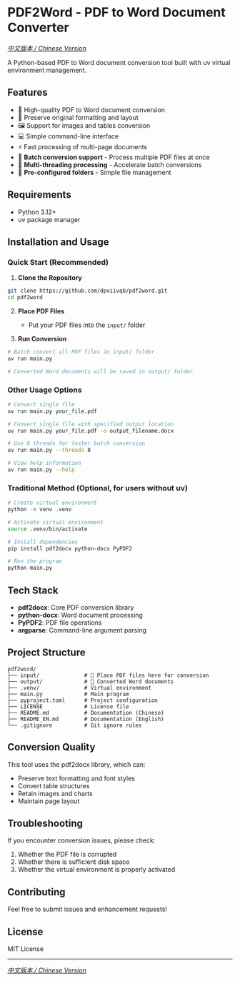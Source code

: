 # PDF2Word - PDF to Word Document Converter

*[中文版本 / Chinese Version](README.md)*

A Python-based PDF to Word document conversion tool built with uv virtual environment management.

## Features

- 🔄 High-quality PDF to Word document conversion
- 📝 Preserve original formatting and layout
- 🖼️ Support for images and tables conversion
- 💻 Simple command-line interface
- ⚡ Fast processing of multi-page documents
- 🚀 **Batch conversion support** - Process multiple PDF files at once
- 🧵 **Multi-threading processing** - Accelerate batch conversions
- 📁 **Pre-configured folders** - Simple file management

## Requirements

- Python 3.12+
- uv package manager

## Installation and Usage

### Quick Start (Recommended)

1. **Clone the Repository**
```bash
git clone https://github.com/dpviivqb/pdf2word.git
cd pdf2word
```

2. **Place PDF Files**
   - Put your PDF files into the `input/` folder

3. **Run Conversion**
```bash
# Batch convert all PDF files in input/ folder
uv run main.py

# Converted Word documents will be saved in output/ folder
```

### Other Usage Options

```bash
# Convert single file
uv run main.py your_file.pdf

# Convert single file with specified output location
uv run main.py your_file.pdf -o output_filename.docx

# Use 8 threads for faster batch conversion
uv run main.py --threads 8

# View help information
uv run main.py --help
```

### Traditional Method (Optional, for users without uv)

```bash
# Create virtual environment
python -m venv .venv

# Activate virtual environment
source .venv/bin/activate

# Install dependencies
pip install pdf2docx python-docx PyPDF2

# Run the program
python main.py
```

## Tech Stack

- **pdf2docx**: Core PDF conversion library
- **python-docx**: Word document processing
- **PyPDF2**: PDF file operations
- **argparse**: Command-line argument parsing

## Project Structure

```text
pdf2word/
├── input/              # 📁 Place PDF files here for conversion
├── output/             # 📄 Converted Word documents
├── .venv/              # Virtual environment
├── main.py             # Main program
├── pyproject.toml      # Project configuration
├── LICENSE             # License file
├── README.md           # Documentation (Chinese)
├── README_EN.md        # Documentation (English)
└── .gitignore          # Git ignore rules
```

## Conversion Quality

This tool uses the pdf2docx library, which can:

- Preserve text formatting and font styles
- Convert table structures
- Retain images and charts
- Maintain page layout

## Troubleshooting

If you encounter conversion issues, please check:

1. Whether the PDF file is corrupted
2. Whether there is sufficient disk space
3. Whether the virtual environment is properly activated

## Contributing

Feel free to submit issues and enhancement requests!

## License

MIT License

---

*[中文版本 / Chinese Version](README.md)*
